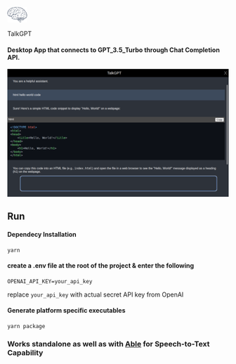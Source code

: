<link rel="stylesheet" type="text/css" href="./build/css/readme.css">

<div class="product-container">
  <div>
    <p>
      <a aria-label="TalkGPT logo">
        <img width ="45px" height="35px" src="./build/icons/512x512.png">
      </a>
    </p>
  </div>
  <div class="product-label" >
    <p>TalkGPT</p>
  </div>
</div>

#### Desktop App that connects to GPT_3.5_Turbo through Chat Completion API.  


<div>
    <p>
      <a aria-label="screenshot">
        <img  src="./assets/screenshot.png">
      </a>
    </p>
</div>

## Run

#### Dependecy Installation

    yarn

#### create a .env file at the root of the project & enter the following

    OPENAI_API_KEY=your_api_key

replace `your_api_key` with actual secret API key from OpenAI

#### Generate platform specific executables

    yarn package

### Works standalone as well as with [Able](https://github.com/umangrajpara13/Able) for Speech-to-Text Capability
